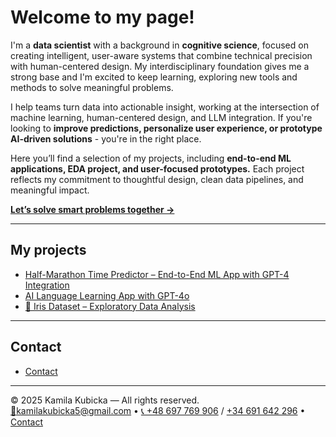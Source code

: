 # Welcome to my page!

I'm a **data scientist** with a background in **cognitive science**, focused on creating intelligent, 
user-aware systems that combine technical precision with human-centered design. 
My interdisciplinary foundation gives me a strong base and I'm excited to keep learning, 
exploring new tools and methods to solve meaningful problems.

I help teams turn data into actionable insight, working at the intersection of machine learning, 
human-centered design, and LLM integration. If you're looking to **improve predictions, 
personalize user experience, or prototype AI-driven solutions** - you're in the right place.

Here you’ll find a selection of my projects, including **end-to-end ML applications, EDA project, 
and user-focused prototypes.** Each project reflects my commitment to thoughtful design, 
clean data pipelines, and meaningful impact.

[**Let’s solve smart problems together →**](contact.md)

---


## My projects 
- [Half-Marathon Time Predictor – End-to-End ML App with GPT-4 Integration](half-maraton/index-Copy1.md)
- [AI Language Learning App with GPT-4o](language_helper/index.md)
- [🌸 Iris Dataset – Exploratory Data Analysis](iris_eda/index.md)

---

## Contact
- [Contact](contact.md)


---
© 2025 Kamila Kubicka — All rights reserved.  
[📧kamilakubicka5@gmail.com](mailto:kamilakubicka5@gmail.com) • [📞 +48 697 769 906](tel:+48697769906) / [ +34 691 642 296](tel:+34691642296) • [Contact](contact.md)
